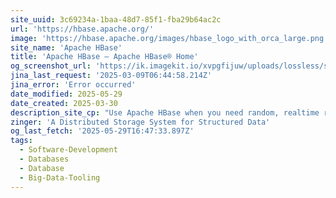 ```yaml
---
site_uuid: 3c69234a-1baa-48d7-85f1-fba29b64ac2c
url: 'https://hbase.apache.org/'
image: 'https://hbase.apache.org/images/hbase_logo_with_orca_large.png'
site_name: 'Apache HBase'
title: 'Apache HBase – Apache HBase® Home'
og_screenshot_url: 'https://ik.imagekit.io/xvpgfijuw/uploads/lossless/screenshots/20250529_HBase_og_screenshot.jpeg'
jina_last_request: '2025-03-09T06:44:58.214Z'
jina_error: 'Error occurred'
date_modified: 2025-05-29
date_created: 2025-03-30
description_site_cp: "Use Apache HBase when you need random, realtime read/write access to your Big Data. This project's goal is the hosting of very large tables -- billions of rows X millions of columns -- atop clusters of commodity hardware. Apache HBase® is an open-source, distributed, versioned, non-relational database modeled after Google's Bigtable"
zinger: 'A Distributed Storage System for Structured Data'
og_last_fetch: '2025-05-29T16:47:33.897Z'
tags:
  - Software-Development
  - Databases
  - Database
  - Big-Data-Tooling
---
```



